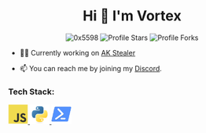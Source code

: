 <h1 align="center">Hi 👋 I'm Vortex</h1>

<p align="center"> 
<img src="https://komarev.com/ghpvc/?username=0x5598&label=Profile%20views&color=FFC83D&style=flat" alt="0x5598" />
<img src="https://img.shields.io/badge/dynamic/json?&label=Total%20Stars&color=FFC83D&style=flat&style=for-the-badge&query=%24.stars&url=https://api.github-star-counter.workers.dev/user/0x5598" alt="Profile Stars"></a>
<img src="https://img.shields.io/badge/dynamic/json?&label=Total%20Forks&color=FFC83D&style=flat&style=for-the-badge&query=%24.forks&url=https://api.github-star-counter.workers.dev/user/0x5598" alt="Profile Forks"></a>
</p>


- 👨‍💻 Currently working on [AK Stealer](https://github.com/0x5598/Ak-grabber)

- 📫 You can reach me by joining my [Discord](https://discord.gg/Qjqzn6yB3F).


<h3 align="left">Tech Stack:</h3>
<p align="left">
  <a href="https://developer.mozilla.org/fr/docs/Web/JavaScript" target="_blank" rel="noreferrer">
    <img src="https://github.com/devicons/devicon/blob/master/icons/javascript/javascript-original.svg" alt="javascript" width="40" height="40"/>
  </a>
  <a href="https://www.python.org/" target="_blank" rel="noreferrer">
    <img src="https://raw.githubusercontent.com/devicons/devicon/master/icons/python/python-original.svg" alt="python" width="40" height="40"/>
  </a>
  <a href="https://learn.microsoft.com/en-us/powershell/" target="_blank" rel="noreferrer">
    <img src="https://raw.githubusercontent.com/devicons/devicon/master/icons/powershell/powershell-original.svg" alt="powershell" width="40" height="40"/>
  </a>
</p>
